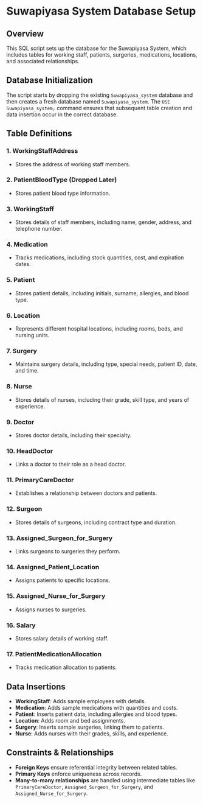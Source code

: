 # Suwapiyasa System Database Setup

## Overview

This SQL script sets up the database for the Suwapiyasa System, which includes tables for working staff, patients, surgeries, medications, locations, and associated relationships.

## Database Initialization

The script starts by dropping the existing `Suwapiyasa_system` database and then creates a fresh database named `Suwapiyasa_system`. The `USE Suwapiyasa_system;` command ensures that subsequent table creation and data insertion occur in the correct database.

## Table Definitions

### 1. **WorkingStaffAddress**

- Stores the address of working staff members.

### 2. **PatientBloodType** (Dropped Later)

- Stores patient blood type information.

### 3. **WorkingStaff**

- Stores details of staff members, including name, gender, address, and telephone number.

### 4. **Medication**

- Tracks medications, including stock quantities, cost, and expiration dates.

### 5. **Patient**

- Stores patient details, including initials, surname, allergies, and blood type.

### 6. **Location**

- Represents different hospital locations, including rooms, beds, and nursing units.

### 7. **Surgery**

- Maintains surgery details, including type, special needs, patient ID, date, and time.

### 8. **Nurse**

- Stores details of nurses, including their grade, skill type, and years of experience.

### 9. **Doctor**

- Stores doctor details, including their specialty.

### 10. **HeadDoctor**

- Links a doctor to their role as a head doctor.

### 11. **PrimaryCareDoctor**

- Establishes a relationship between doctors and patients.

### 12. **Surgeon**

- Stores details of surgeons, including contract type and duration.

### 13. **Assigned\_Surgeon\_for\_Surgery**

- Links surgeons to surgeries they perform.

### 14. **Assigned\_Patient\_Location**

- Assigns patients to specific locations.

### 15. **Assigned\_Nurse\_for\_Surgery**

- Assigns nurses to surgeries.

### 16. **Salary**

- Stores salary details of working staff.

### 17. **PatientMedicationAllocation**

- Tracks medication allocation to patients.

## Data Insertions

- **WorkingStaff**: Adds sample employees with details.
- **Medication**: Adds sample medications with quantities and costs.
- **Patient**: Inserts patient data, including allergies and blood types.
- **Location**: Adds room and bed assignments.
- **Surgery**: Inserts sample surgeries, linking them to patients.
- **Nurse**: Adds nurses with their grades, skills, and experience.

## Constraints & Relationships

- **Foreign Keys** ensure referential integrity between related tables.
- **Primary Keys** enforce uniqueness across records.
- **Many-to-many relationships** are handled using intermediate tables like `PrimaryCareDoctor`, `Assigned_Surgeon_for_Surgery`, and `Assigned_Nurse_for_Surgery`.
